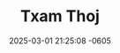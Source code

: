 ---
layout: cast
date: 2025-03-01 21:25:08 -0605
categories: actor

# Site Attributes
title: "Txam Thoj"
permalink: "/cast/Txam_Thoj"

# Actor/Actress Attributes
thumbnail: "/assets/images/cast_thumbnails/Txam Thoj.jpeg"
---